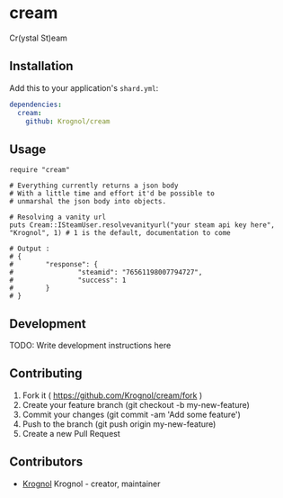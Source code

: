 # cream

Cr(ystal St)eam

## Installation


Add this to your application's `shard.yml`:

```yaml
dependencies:
  cream:
    github: Krognol/cream
```


## Usage


```crystal
require "cream"

# Everything currently returns a json body
# With a little time and effort it'd be possible to
# unmarshal the json body into objects.

# Resolving a vanity url
puts Cream::ISteamUser.resolvevanityurl("your steam api key here", "Krognol", 1) # 1 is the default, documentation to come

# Output : 
# {
#        "response": {
#                "steamid": "76561198007794727",
#                "success": 1
#        }
# }

```

## Development

TODO: Write development instructions here

## Contributing

1. Fork it ( https://github.com/Krognol/cream/fork )
2. Create your feature branch (git checkout -b my-new-feature)
3. Commit your changes (git commit -am 'Add some feature')
4. Push to the branch (git push origin my-new-feature)
5. Create a new Pull Request

## Contributors

- [Krognol](https://github.com/Krognol) Krognol - creator, maintainer

